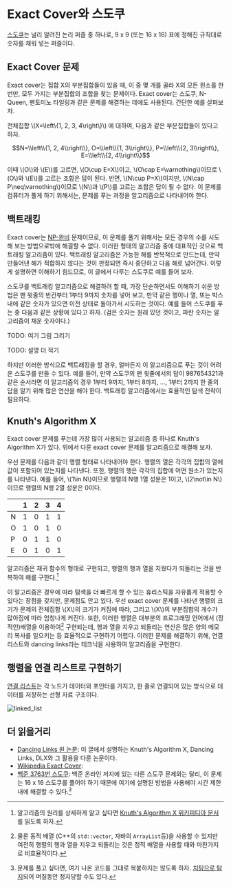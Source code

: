 # Exact Cover와 스도쿠

[스도쿠](https://en.wikipedia.org/wiki/Sudoku)는 널리 알려진 논리 퍼즐 중 하나로, 9 x 9 (또는 16 x 16) 표에 정해진 규칙대로 숫자를 채워 넣는 퍼즐이다. 

## Exact Cover 문제
Exact cover는 집합 X의 부분집합들이 있을 때, 이 중 몇 개를 골라 X의 모든 원소를 한 번만, 모두 가지는 부분집합의 조합을 찾는 문제이다. Exact cover는 스도쿠, N-Queen, 펜토미노 타일링과 같은 문제를 해결하는 데에도 사용된다. 간단한 예를 살펴보자.

전체집합 \\(X=\\left\\{1, 2, 3, 4\\right\\}\\) 에 대하여, 다음과 같은 부분집합들이 있다고 하자.

$$N=\\left\\{1, 2, 4\\right\\}, O=\\left\\{1, 3\\right\\}, P=\\left\\{2, 3\\right\\}, E=\\left\\{2, 4\\right\\}$$

이때 \\(O\\)와 \\(E\\)를 고르면, \\(O\\cup E=X\\)이고, \\(O\\cap E=\\varnothing\\)이므로 \\(O\\)와 \\(E\\)를 고르는 조합은 답이 된다. 반면, \\(N\\cup P=X\\)이지만, \\(N\\cap P\\neq\\varnothing\\)이므로 \\(N\\)과 \\(P\\)를 고르는 조합은 답이 될 수 없다. 이 문제를 컴퓨터가 풀게 하기 위해서는, 문제를 푸는 과정을 알고리즘으로 나타내어야 한다.

## 백트래킹
Exact cover는 [NP-완비](https://en.wikipedia.org/wiki/Np-complete) 문제이므로, 이 문제를 풀기 위해서는 모든 경우의 수를 시도해 보는 방법으로밖에 해결할 수 없다. 이러한 형태의 알고리즘 중에 대표적인 것으로 백트래킹 알고리즘이 있다. 백트래킹 알고리즘은 가능한 해를 반복적으로 만드는데, 만약 만들어낸 해가 적합하지 않다는 것이 판정되면 즉시 중단하고 다음 해로 넘어간다. 이렇게 설명하면 이해하기 힘드므로, 이 글에서 다루는 스도쿠로 예를 들어 보자.

스도쿠를 백트래킹 알고리즘으로 해결하려 할 때, 가장 단순하면서도 이해하기 쉬운 방법은 맨 윗줄의 빈칸부터 1부터 9까지 숫자를 넣어 보고, 만약 같은 행이나 열, 또는 박스 내에 같은 숫자가 있으면 이전 상태로 돌아가서 시도하는 것이다. 예를 들어 스도쿠를 푸는 중 다음과 같은 상황에 있다고 하자. (검은 숫자는 원래 있던 것이고, 파란 숫자는 알고리즘이 채운 숫자이다.)

TODO: 여기 그림 그리기

TODO: 설명 더 적기

하지만 이러한 방식으로 백트래킹을 할 경우, 얼마든지 이 알고리즘으로 푸는 것이 어려운 스도쿠를 만들 수 있다. 예를 들어, 만약 스도쿠의 맨 윗줄에서의 답이 987654321과 같은 순서라면 이 알고리즘의 경우 1부터 9까지, 1부터 8까지, ..., 1부터 2까지 한 줄의 답을 알기 위해 많은 연산을 해야 한다. 백트래킹 알고리즘에서는 효율적인 탐색 전략이 필요하다.

## Knuth's Algorithm X
Exact cover 문제를 푸는데 가장 많이 사용되는 알고리즘 중 하나로 Knuth's Algorithm X가 있다. 위에서 다룬 exact cover 문제를 알고리즘으로 해결해 보자.

우선 문제를 다음과 같이 행렬 형태로 나타내어야 한다. 행렬의 열은 각각의 집합의 열에 값이 포함되어 있는지를 나타낸다. 또한, 행렬의 행은 각각의 집합에 어떤 원소가 있는지를 나타낸다. 예를 들어, \\(1\\in N\\)이므로 행렬의 N행 1열 성분은 1이고, \\(2\\not\\in N\\)이므로 행렬의 N행 2열 성분은 0이다.

||1|2|3|4|
|--|--|--|--|--|
|N|1|0|1|1|
|O|1|0|1|0|
|P|0|1|1|0|
|E|0|1|0|1|

알고리즘은 재귀 함수의 형태로 구현되고, 행렬의 행과 열을 지웠다가 되돌리는 것을 반복하여 해를 구한다.[^algorithm_detail]

이 알고리즘은 경우에 따라 탐색을 더 빠르게 할 수 있는 휴리스틱을 자유롭게 적용할 수 있다는 장점을 갖지만, 문제점도 안고 있다. 우선 exact cover 문제를 나타낸 행렬의 크기가 문제의 전체집합 \\(X\\)의 크기가 커짐에 따라, 그리고 \\(X\\)의 부분집합의 개수가 많아짐에 따라 엄청나게 커진다. 또한, 이러한 행렬은 대부분의 프로그래밍 언어에서 (정적인)배열을 이용하여[^dynamic_array] 구현되는데, 행과 열을 지우고 되돌리는 연산은 많은 양의 메모리 복사를 일으키는 등 효율적으로 구현하기 어렵다. 이러한 문제를 해결하기 위해, 연결 리스트와 dancing links라는 테크닉을 사용하여 알고리즘을 구현한다.

## 행렬을 연결 리스트로 구현하기
[연결 리스트](https://en.wikipedia.org/wiki/Linked_list)는 각 노드가 데이터와 포인터를 가지고, 한 줄로 연결되어 있는 방식으로 데이터를 저장하는 선형 자료 구조이다.

![linked_list]()

## 더 읽을거리
- [Dancing Links 원 논문](https://arxiv.org/pdf/cs/0011047.pdf): 이 글에서 설명하는 Knuth's Algorithm X, Dancing Links, DLX와 그 활용을 다룬 논문이다.
- [Wikipedia Exact Cover](https://en.wikipedia.org/wiki/Exact_cover): 
- [백준 3763번 스도쿠](https://www.acmicpc.net/problem/3763): 백준 온라인 저지에 있는 다른 스도쿠 문제와는 달리, 이 문제는 16 x 16 스도쿠를 풀어야 하기 때문에 여기에 설명된 방법을 사용해야 시간 제한 내에 해결할 수 있다.[^boj]

[^algorithm_detail]: 알고리즘의 원리를 상세하게 알고 싶다면 [Knuth's Algorithm X 위키피디아 문서](https://en.wikipedia.org/wiki/Knuth%27s_Algorithm_X)를 읽도록 하자.

[^dynamic_array]: 물론 동적 배열 (C++의 `std::vector`, 자바의 `ArrayList`등)을 사용할 수 있지만 여전히 행렬의 행과 열을 지우고 되돌리는 것은 정적 배열을 사용할 때와 마찬가지로 비효율적이다.

[^boj]: 문제를 풀고 싶다면, 여기 나온 코드를 그대로 복붙하지는 않도록 하자. [치팅으로 탐지](https://www.acmicpc.net/help/rule)되어 며칠동안 정지당할 수도 있다.
<!--stackedit_data:
eyJoaXN0b3J5IjpbODg2ODQ3MjEzLC0xMTA1NDE0MDA1LC0xNj
Y1NDYxNDAyLDEwNDQ2MzM3NzksLTEzNjE4NTI4MTIsMTYxNDI1
NTU0MSwxMDgyMzExMjM2LDUyODgwNzU1MCwxNjgwMzA4Mzc1LC
04MjIwMzgxNTAsLTIxMzE5NjcwMDgsLTE0NTA5NzAzNjQsLTIw
OTgyMjQzNDddfQ==
-->